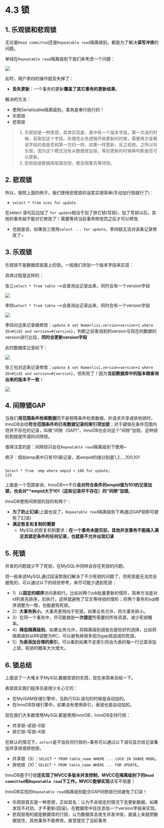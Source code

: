 # 4.3 锁

## 1. 乐观锁和悲观锁

无论是`Read committed`还是`Repeatable read`隔离级别，都是为了解决**读写冲突**的问题。

单纯在`Repeatable read`隔离级别下我们来考虑一个问题：

![](https://i.imgur.com/UFowO3a.jpg)

此时，用户李四的操作就丢失掉了：

* **丢失更新**：一个事务的更新**覆盖了其它事务的更新结果**。

解决的方法：

* 使用Serializable隔离级别，事务是串行执行的！
* 乐观锁
* 悲观锁

> 1. 乐观锁是一种思想，具体实现是，表中有一个版本字段，第一次读的时候，获取到这个字段。处理完业务逻辑开始更新的时候，需要再次查看该字段的值是否和第一次的一样。如果一样更新，反之拒绝。之所以叫乐观，因为这个模式没有从数据库加锁，等到更新的时候再判断是否可以更新。
> 2. 悲观锁是数据库层面加锁，都会阻塞去等待锁。

## 2. 悲观锁

所以，按照上面的例子。我们使用悲观锁的话其实很简单\(手动加行锁就行了\)：

* `select * from xxxx for update`

在select 语句后边加了 `for update`相当于加了排它锁\(写锁\)，加了写锁以后，其他的事务就不能对它修改了！需要等待当前事务修改完之后才可以修改.

* 也就是说，如果张三使用`select ... for update`，李四就无法对该条记录修改了~

## 3. 乐观锁

乐观锁不是数据库层面上的锁。一般我们添加一个版本字段来实现：

具体过程是这样的：

张三`select * from table` —&gt;会查询出记录出来，同时会有一个version字段

![](https://i.imgur.com/jlRrg6i.jpg)

李四`select * from table` —&gt;会查询出记录出来，同时会有一个version字段

![](https://i.imgur.com/jlRrg6i.jpg)

李四对这条记录做修改：`update A set Name=lisi,version=version+1 where ID=#{id} and version=#{version}`，判断之前查询到的version与现在的数据的version进行比较，**同时会更新version字段**

此时数据库记录如下：

![](https://i.imgur.com/cueKve6.jpg)

张三也对这条记录修改：`update A set Name=lisi,version=version+1 where ID=#{id} and version=#{version}`，但失败了！因为**当前数据库中的版本跟查询出来的版本不一致**！

![](https://i.imgur.com/1CDv5Rx.jpg)

## 4. 间隙锁GAP

当我们**用范围条件检索数据**而不是相等条件检索数据，并请求共享或排他锁时，InnoDB会给**符合范围条件的已有数据记录的索引项加锁**；对于键值在条件范围内但并不存在的记录，叫做“间隙（GAP\)”。InnoDB也会对这个“间隙”加锁，这种锁机制就是所谓的间隙锁。

值得注意的是：间隙锁只会在`Repeatable read`隔离级别下使用~

例子：假如emp表中只有101条记录，其empid的值分别是1,2,…,100,101

```text

Select * from  emp where empid > 100 for update;
123
```

上面是一个范围查询，InnoDB\*\*不仅**会对符合条件的empid值为101的记录加锁，也会对\*\*empid大于101（这些记录并不存在）的“间隙”加锁**。

InnoDB使用间隙锁的目的有两个：

* **为了防止幻读**\(上面也说了，`Repeatable read`隔离级别下再通过GAP锁即可避免了幻读\)
* **满足恢复和复制的需要**  
  * MySQL的恢复机制要求：**在一个事务未提交前，其他并发事务不能插入满足其锁定条件的任何记录，也就是不允许出现幻读**

## 5. 死锁

并发的问题就少不了死锁，在MySQL中同样会存在死锁的问题。

但一般来说MySQL通过回滚帮我们解决了不少死锁的问题了，但死锁是无法完全避免的，可以通过以下的经验参考，来尽可能少遇到死锁：

* 1）以**固定的顺序**访问表和行。比如对两个job批量更新的情形，简单方法是对id列表先排序，后执行，这样就避免了交叉等待锁的情形；将两个事务的sql顺序调整为一致，也能避免死锁。
* 2）**大事务拆小**。大事务更倾向于死锁，如果业务允许，将大事务拆小。
* 3）在同一个事务中，尽可能做到**一次锁定**所需要的所有资源，减少死锁概率。
* 4）**降低隔离级别**。如果业务允许，将隔离级别调低也是较好的选择，比如将隔离级别从RR调整为RC，可以避免掉很多因为gap锁造成的死锁。
* 5）**为表添加合理的索引**。可以看到如果不走索引将会为表的每一行记录添加上锁，死锁的概率大大增大。

## 6. 锁总结

上面说了一大堆关于MySQL数据库锁的东西，现在来简单总结一下。

表锁其实我们程序员是很少关心它的：

* 在MyISAM存储引擎中，当执行SQL语句的时候是自动加的。
* 在InnoDB存储引擎中，如果没有使用索引，表锁也是自动加的。

现在我们大多数使用MySQL都是使用InnoDB，InnoDB支持行锁：

* 共享锁–读锁–S锁
* 排它锁–写锁–X锁

在默认的情况下，`select`是不加任何行锁的~事务可以通过以下语句显示给记录集加共享锁或排他锁。

* 共享锁（S）：`SELECT * FROM table_name WHERE ... LOCK IN SHARE MODE`。
* 排他锁（X\)：`SELECT * FROM table_name WHERE ... FOR UPDATE`。

InnoDB基于行锁**还实现了MVCC多版本并发控制，MVCC在隔离级别下的`Read committed`和`Repeatable read`下工作。MVCC能够实现**读写不阻塞！

InnoDB实现的`Repeatable read`隔离级别配合GAP间隙锁已经避免了幻读！

* 乐观锁其实是一种思想，正如其名：认为不会锁定的情况下去更新数据，如果发现不对劲，才不更新\(回滚\)。在数据库中往往添加一个version字段来实现。
* 悲观锁用的就是数据库的行锁，认为数据库会发生并发冲突，直接上来就把数据锁住，其他事务不能修改，直至提交了当前事务


